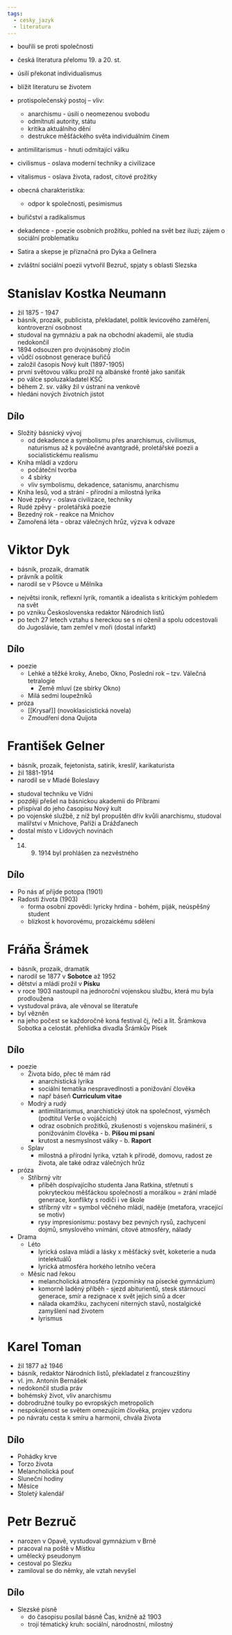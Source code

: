 ```yaml
---
tags:
  - cesky_jazyk
  - literatura
---
```

* bouřili se proti společnosti
* česká literatura přelomu 19. a 20. st.
* úsilí překonat individualismus
* blížit literaturu se životem

* protispolečenský postoj – vliv:
	* anarchismu - úsilí o neomezenou svobodu
	* odmítnutí autority, státu
	* kritika aktuálního dění
	* destrukce měšťáckého světa individuálním činem
* antimilitarismus - hnuti odmítající válku 
* civilismus - oslava moderní techniky a civilizace
* vitalismus - oslava života, radost, citové prožitky

* obecná charakteristika:
	* odpor k společnosti, pesimismus
- buřičství a radikalismus
* dekadence - poezie osobních prožitku, pohled na svět bez iluzi; zájem o sociální problematiku

* Satira a skepse je příznačná pro Dyka a Gellnera
* zvláštní sociální poezii vytvořil Bezruč, spjaty s oblasti Slezska
# Stanislav Kostka Neumann
* žil 1875 - 1947
* básník, prozaik, publicista, překladatel, politik levicového zaměření, kontroverzní osobnost
* studoval na gymnáziu a pak na obchodní akademii, ale studia nedokončil
* 1894 odsouzen pro dvojnásobný zločin
* vůdčí osobnost generace buřičů
* založil časopis Nový kult (1897-1905)
* první světovou válku prožil na albánské frontě jako saniťák
* po válce spoluzakladatel KSČ
* během 2. sv. války žil v ústraní na venkově
* hledáni nových životních jistot
## Dílo
* Složitý básnický vývoj
	* od dekadence a symbolismu přes anarchismus, civilismus, naturismus až k poválečné avantgradě, proletářské poezii a socialistickému realismu
* Kniha mládí a vzdoru
	* počáteční tvorba
	* 4 sbírky
	* vliv symbolismu, dekadence, satanismu, anarchismu
* Kniha lesů, vod a strání - přírodní a milostná lyrika
* Nové zpěvy - oslava civilizace, techniky
* Rudé zpěvy - proletářská poezie
* Bezedný rok - reakce na Mnichov
* Zamořená léta - obraz válečných hrůz, výzva k odvaze
# Viktor Dyk
* básník, prozaik, dramatik
* právník a politik
* narodil se v Pšovce u Mělníka
- největsi ironik, reflexní lyrik, romantik a idealista s kritickým pohledem na svět
- po vzniku Československa redaktor Národnich listů
- po tech 27 letech vztahu s hereckou se s ni oženil a spolu odcestovali do Jugoslávie, tam zemřel v moři (dostal infarkt)
## Dílo
* poezie
	* Lehké a těžké kroky, Anebo, Okno, Poslední rok – tzv. Válečná tetralogie   
		* Země mluví (ze sbírky Okno)
	* Milá sedmi loupežníků
* próza
	* [[Krysař]] (novoklasicistická novela)
	* Zmoudření dona Quijota
# František Gelner
* básník, prozaik, fejetonista, satirik, kreslíř, karikaturista
* žil 1881-1914  
* narodil se v Mladé Boleslavy
- studoval techniku ve Vídni
- později přešel na básnickou akademii do Příbrami
- přispíval do jeho časopisu Nový kult
- po vojenské službě, z níž byl propuštěn dřív kvůli anarchismu, studoval malířství v Mnichove, Paříži a Drážďanech
- dostal místo v Lidových novinách
- 14. 9. 1914 byl prohlášen za nezvěstného
## Dílo
* Po nás ať příjde potopa (1901) 
* Radosti života (1903)
	* forma osobní zpovědi: lyricky hrdina - bohém, piják, neúspěšný student
	* blízkost k hovorovému, prozaickému sdělení
# Fráňa Šrámek
* básník, prozaik, dramatik
* narodil se 1877 v **Sobotce** až 1952
* dětství a mládí prožil v **Písku**
* v roce 1903 nastoupil na jednoroční vojenskou službu, která mu byla prodloužena
* vystudoval práva, ale věnoval se literatuře
* byl vězněn
* na jeho počest se každoročně koná festival čj, řeči a lit. Šrámkova Sobotka a celostát. přehlídka divadla Šrámkův Písek
## Dílo
* poezie
	* Života bído, přec tě mám rád
		* anarchistická lyrika
		* sociální tematika nespravedlnosti a ponižování člověka
		* např báseň **Curriculum vitae**
	* Modrý a rudý
		* antimilitarismus, anarchistický útok na společnost, výsměch (podtitul Verše o vojáčcích)
		* odraz osobních prožitků, zkušenosti s vojenskou mašinérií, s ponižováním člověka - b. **Píšou mi psaní**
		* krutost a nesmyslnost války - b. **Raport**
	* Splav
		* milostná a přírodní lyrika, vztah k přírodě, domovu, radost ze života, ale také odraz válečných hrůz
* próza
	* Stříbrný vítr
		* příběh dospívajícího studenta Jana Ratkina, střetnutí s pokryteckou měšťáckou společností a morálkou = zrání mladé generace, konflikty s rodiči i ve škole
		* stříbrný vítr = symbol věčného mládí, naděje (metafora, vracející se motiv)
		* rysy impresionismu: postavy bez pevných rysů, zachycení dojmů, smyslového vnímání, citové atmosféry, nálady
* Drama
	* Léto
		* lyrická oslava mládí a lásky x měšťácký svět, koketerie a nuda intelektuálů
		* lyrická atmosféra horkého letního večera
	* Měsíc nad řekou
		* melancholická atmosféra (vzpomínky na písecké gymnázium)
		* komorně laděný příběh - sjezd abiturientů, stesk stárnoucí generace, smír a rezignace x svět jejich sinů a dcer
		* nálada okamžiku, zachycení niterných stavů, nostalgické zamyšlení nad životem
		* lyrismus
# Karel Toman
  * žil 1877 až 1946
  * básník, redaktor Národních listů, překladatel z francouzštiny
  * vl. jm. Antonín Bernášek
  * nedokončil studia práv
  * bohémský život, vliv anarchismu
  * dobrodružné toulky po evropských metropolích
  * nespokojenost se světem omezujícím člověka, projev vzdoru
  * po návratu cesta k smíru a harmonii, chvála života
## Dílo
* Pohádky krve
* Torzo života
* Melancholická pouť
* Sluneční hodiny
* Měsíce
* Stoletý kalendář

# Petr Bezruč
* narozen v Opavě, vystudoval gymnázium v Brně
* pracoval na poště v Místku
* umělecký pseudonym
* cestoval po Slezku
* zamiloval se do němky, ale vztah nevyšel
## Dílo
* Slezské písně
	* do časopisu posílal básně Čas, knižně až 1903
	* trojí tématický kruh: sociální, národnostní, milostný